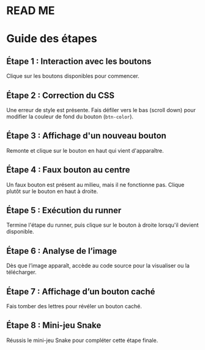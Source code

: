 # READ ME
# Guide des étapes

## Étape 1 : Interaction avec les boutons
Clique sur les boutons disponibles pour commencer.

## Étape 2 : Correction du CSS
Une erreur de style est présente. Fais défiler vers le bas (scroll down) pour modifier la couleur de fond du bouton (`btn-color`).

## Étape 3 : Affichage d'un nouveau bouton
Remonte et clique sur le bouton en haut qui vient d'apparaître.

## Étape 4 : Faux bouton au centre
Un faux bouton est présent au milieu, mais il ne fonctionne pas. Clique plutôt sur le bouton en haut à droite.

## Étape 5 : Exécution du runner
Termine l'étape du runner, puis clique sur le bouton à droite lorsqu'il devient disponible.

## Étape 6 : Analyse de l’image
Dès que l’image apparaît, accède au code source pour la visualiser ou la télécharger.

## Étape 7 : Affichage d’un bouton caché
Fais tomber des lettres pour révéler un bouton caché.

## Étape 8 : Mini-jeu Snake
Réussis le mini-jeu Snake pour compléter cette étape finale.
